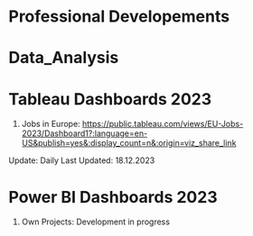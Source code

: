 # Professional Developements

# Data_Analysis

# Tableau Dashboards 2023
1) Jobs in Europe: https://public.tableau.com/views/EU-Jobs-2023/Dashboard1?:language=en-US&publish=yes&:display_count=n&:origin=viz_share_link

Update: Daily
Last Updated: 18.12.2023

# Power BI Dashboards 2023
1) Own Projects: Development in progress
